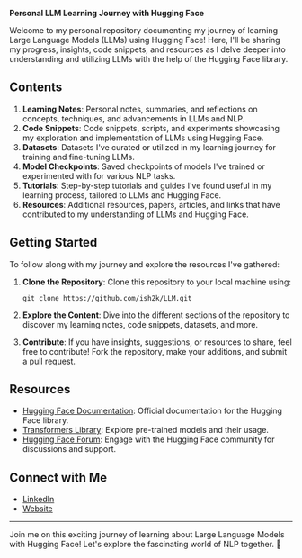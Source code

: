 **Personal LLM Learning Journey with Hugging Face**

Welcome to my personal repository documenting my journey of learning Large Language Models (LLMs) using Hugging Face! Here, I'll be sharing my progress, insights, code snippets, and resources as I delve deeper into understanding and utilizing LLMs with the help of the Hugging Face library.

## Contents

1. **Learning Notes**: Personal notes, summaries, and reflections on concepts, techniques, and advancements in LLMs and NLP.
2. **Code Snippets**: Code snippets, scripts, and experiments showcasing my exploration and implementation of LLMs using Hugging Face.
3. **Datasets**: Datasets I've curated or utilized in my learning journey for training and fine-tuning LLMs.
4. **Model Checkpoints**: Saved checkpoints of models I've trained or experimented with for various NLP tasks.
5. **Tutorials**: Step-by-step tutorials and guides I've found useful in my learning process, tailored to LLMs and Hugging Face.
6. **Resources**: Additional resources, papers, articles, and links that have contributed to my understanding of LLMs and Hugging Face.

## Getting Started

To follow along with my journey and explore the resources I've gathered:

1. **Clone the Repository**: Clone this repository to your local machine using:

    ```
    git clone https://github.com/ish2k/LLM.git
    ```

2. **Explore the Content**: Dive into the different sections of the repository to discover my learning notes, code snippets, datasets, and more.

3. **Contribute**: If you have insights, suggestions, or resources to share, feel free to contribute! Fork the repository, make your additions, and submit a pull request.

## Resources

- [Hugging Face Documentation](https://huggingface.co/docs): Official documentation for the Hugging Face library.
- [Transformers Library](https://huggingface.co/transformers/): Explore pre-trained models and their usage.
- [Hugging Face Forum](https://discuss.huggingface.co/): Engage with the Hugging Face community for discussions and support.

## Connect with Me

- [LinkedIn](https://www.linkedin.com/in/ishaan-gupta04/)
- [Website](https://www.quanttech.info/)

---

Join me on this exciting journey of learning about Large Language Models with Hugging Face! Let's explore the fascinating world of NLP together. 🌟
